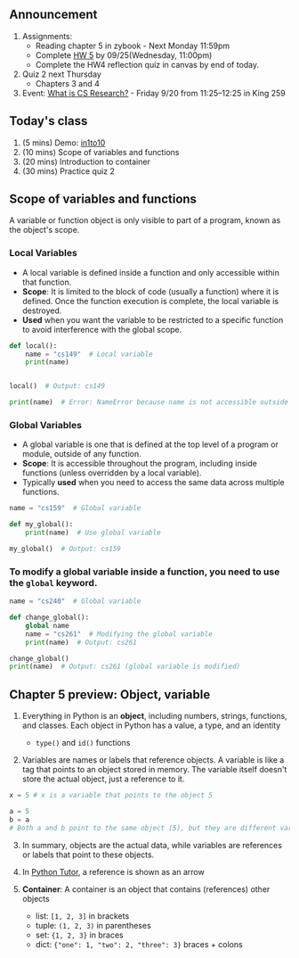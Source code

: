 ## Announcement
1. Assignments:
   - Reading chapter 5 in zybook - Next Monday 11:59pm
   - Complete [HW 5](https://w3.cs.jmu.edu/cs149/f24/hw/hw5/) by 09/25(Wednesday, 11:00pm)
   - Complete the HW4 reflection quiz in canvas by end of today. 
2. Quiz 2 next Thursday
      - Chapters 3 and 4
3. Event: [What is CS Research?](https://w3.cs.jmu.edu/cs149/f24/csit/research/) - Friday 9/20 from 11:25–12:25 in King 259

## Today's class
1. (5 mins) Demo: [in1to10](https://codingbat.com/prob/p158497)
2. (10 mins) Scope of variables and functions
3. (20 mins) Introduction to container
4. (30 mins) Practice quiz 2

## Scope of variables and functions
A variable or function object is only visible to part of a program, known as the object's scope.

### Local Variables
- A local variable is defined inside a function and only accessible within that function.
- **Scope**: It is limited to the block of code (usually a function) where it is defined. Once the function execution is complete, the local variable is destroyed.
- **Used** when you want the variable to be restricted to a specific function to avoid interference with the global scope.

```python
def local():
    name = "cs149"  # Local variable
    print(name)


local()  # Output: cs149

print(name)  # Error: NameError because name is not accessible outside the function
```

### Global Variables
- A global variable is one that is defined at the top level of a program or module, outside of any function.
- **Scope**: It is accessible throughout the program, including inside functions (unless overridden by a local variable).
- Typically **used** when you need to access the same data across multiple functions.

```python
name = "cs159"  # Global variable

def my_global():
    print(name)  # Use global variable

my_global()  # Output: cs159
```

### To modify a global variable inside a function, you need to use the `global` keyword.

```python
name = "cs240"  # Global variable

def change_global():
    global name
    name = "cs261"  # Modifying the global variable
    print(name)  # Output: cs261

change_global()
print(name)  # Output: cs261 (global variable is modified)
```

## Chapter 5 preview: Object, variable

1. Everything in Python is an **object**, including numbers, strings, functions, and classes. Each object in Python has a value, a type, and an identity
    - `type()` and `id()` functions

2. Variables are names or labels that reference objects. A variable is like a tag that points to an object stored in memory. The variable itself doesn't store the actual object, just a reference to it.

```python
x = 5 # x is a variable that points to the object 5

a = 5
b = a
# Both a and b point to the same object (5), but they are different variables.
```

3. In summary, objects are the actual data, while variables are references or labels that point to these objects.

4. In [Python Tutor](https://pythontutor.com/render.html#mode=display), a reference is shown as an arrow

5. **Container**: A container is an object that contains (references) other objects
    - list: `[1, 2, 3]` in brackets
    - tuple: `(1, 2, 3)` in parentheses
    - set: `{1, 2, 3}` in braces
    - dict: `{"one": 1, "two": 2, "three": 3}` braces + colons
